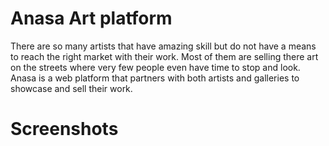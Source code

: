 # Anasa Art platform

There are so many artists that have amazing skill but do not have a means to reach the right market with their work. 
Most of them are selling there art on the streets where very few people even have time to stop and look. Anasa is a web platform that partners with both artists and galleries to showcase and sell their work.

# Screenshots
